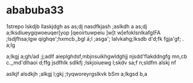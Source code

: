 # ababuba33
1strepo
lskdjb llaskjdgh as
as;dj nasdfkjash ;aslkdh a
as;dj a;lksdiueygqwoeuqer[yop [qeoirtuwpeiu ]w[t  w[efoklsnlkafgIFA 
;lsdjfhsa;lgw qíghqe';hxmcb.,bgl á;l ;asga'; lalvkahg;lksdb d'd;fk fgja'gf; . a;lg

a;lkgj a;gh/ad
;j;adlf
aieplghdsf,mbjnsuikhgwldghjj njsdd'flakddngfg mn,cb c.,,md'dlhaoi
d;ffg jsdfhlk
sdlkfj ;lskjoiuewg l;skdv 
sa;f n;sldfm 
alskj nf

aslkjf alsdkjh ;alkgj l;gkj ;tyqworeyrgslkvk bSm a;lkgsd b,a
